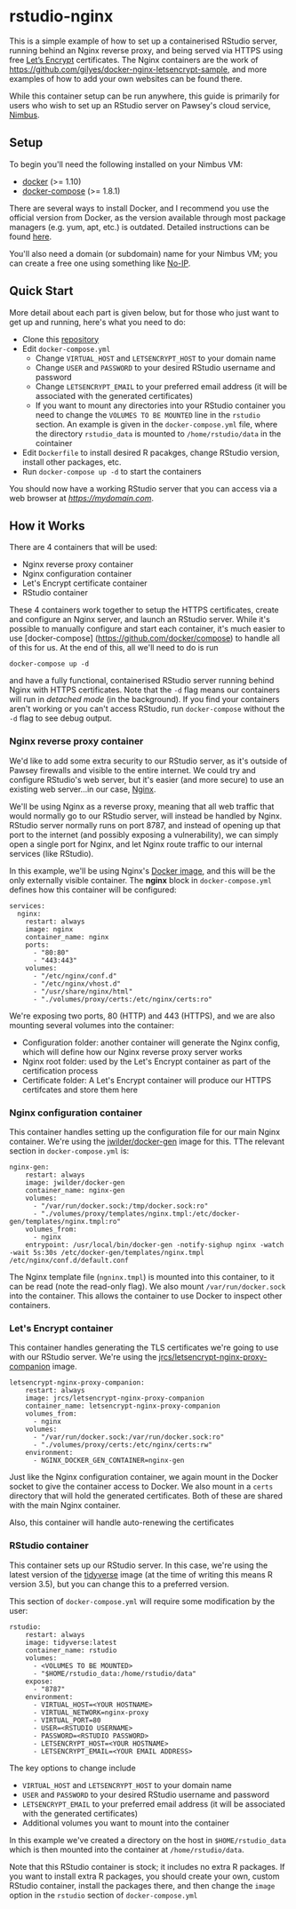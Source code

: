 # rstudio-nginx

This is a simple example of how to set up a containerised RStudio server, running behind an Nginx reverse proxy, and being served
via HTTPS using free [Let’s Encrypt](https://letsencrypt.org) certificates.  The Nginx containers are the work of https://github.com/gilyes/docker-nginx-letsencrypt-sample,
and more examples of how to add your own websites can be found there.

While this container setup can be run anywhere, this guide is primarily for users who wish to set up an RStudio server on Pawsey's cloud service, [Nimbus](https://www.pawsey.org.au/our-services/data/cloud-services/).

## Setup

To begin you'll need the following installed on your Nimbus VM:

* [docker](https://docs.docker.com/engine/installation/) (>= 1.10)
* [docker-compose](https://github.com/docker/compose/releases) (>= 1.8.1)

There are several ways to install Docker, and I recommend you use the official version from Docker, as the version available through most package managers (e.g. yum, apt, etc.) is outdated.  Detailed instructions can be found [here](https://docs.docker.com/install/linux/docker-ce/ubuntu/).

You'll also need a domain (or subdomain) name for your Nimbus VM; you can create a free one using something like [No-IP](www.noip.com).

## Quick Start

More detail about each part is given below, but for those who just want to get up and running, here's what you need to do:

* Clone this [repository](https://github.com/skjerven/rstudio-nginx)
* Edit `docker-compose.yml`
	* Change `VIRTUAL_HOST` and `LETSENCRYPT_HOST` to your domain name
	* Change `USER` and  `PASSWORD` to your desired RStudio username and password
	* Change `LETSENCRYPT_EMAIL` to your preferred email address (it will be associated with the generated certificates)
	* If you want to mount any directories into your RStudio container you need to change the `VOLUMES TO BE MOUNTED` line in the `rstudio` section.  An example is given in the `docker-compose.yml` file, where the directory `rstudio_data` is mounted to `/home/rstudio/data` in the cointainer
* Edit `Dockerfile` to install desired R pacakges, change RStudio version, install other packages, etc.
* Run `docker-compose up -d` to start the containers

You should now have a working RStudio server that you can access via a web browser at *https://mydomain.com*.
 

## How it Works

There are 4 containers that will be used:

* Nginx reverse proxy container
* Nginx configuration container
* Let's Encrypt certificate container
* RStudio container 

These 4 containers work together to setup the HTTPS certificates, create and configure an Nginx server, and launch an RStudio server.  While it's possible to manually configure and start each container, it's much easier to use [docker-compose]
(https://github.com/docker/compose) to handle all of this for us.  At the end of this, all we'll need to do is run 

`docker-compose up -d`

and have a fully functional, containerised RStudio server running behind Nginx with HTTPS certificates.  Note that the `-d` flag means our containers will run in *detached mode* (in the background).  If you find your containers aren't working or you can't access RStudio, run `docker-compose` without the `-d` flag to see debug output.

### Nginx reverse proxy container

We'd like to add some extra security to our RStudio server, as it's outside of Pawsey firewalls and visible to the entire internet.  We could try and configure RStudio's web server, but it's easier (and more secure) to use an existing web server...in our case, [Nginx](www.nginx.com).

We'll be using Nginx as a reverse proxy, meaning that all web traffic that would normally go to our RStudio server, will instead be handled by Nginx.  RStudio server normally runs on port 8787, and instead of opening up that port to the internet (and possibly exposing a vulnerability), we can simply open a single port for Nginx, and let Nginx route traffic to our internal services (like RStudio).

In this example, we'll be using Nginx's [Docker image](https://hub.docker.com/_/nginx/), and this will be the only externally visible container.  The **nginx** block in `docker-compose.yml` defines how this container will be configured:

```
services:
  nginx:
    restart: always
    image: nginx
    container_name: nginx
    ports:
      - "80:80"
      - "443:443"
    volumes:
      - "/etc/nginx/conf.d"
      - "/etc/nginx/vhost.d"
      - "/usr/share/nginx/html"
      - "./volumes/proxy/certs:/etc/nginx/certs:ro"
```
We're exposing two ports, 80 (HTTP) and 443 (HTTPS), and we are also mounting several volumes into the container:

* Configuration folder: another container will generate the Nginx config, which will define how our Nginx reverse proxy server works
* Nginx root folder: used by the Let's Encrypt container as part of the certification process
* Certificate folder: A Let's Encrypt container will produce our HTTPS certifcates and store them here

### Nginx configuration container

This container handles setting up the configuration file for our main Nginx container.  We're using the [jwilder/docker-gen](https://hub.docker.com/r/jwilder/docker-gen) image for this.  TThe relevant section in `docker-compose.yml` is:

```
nginx-gen:
    restart: always
    image: jwilder/docker-gen
    container_name: nginx-gen
    volumes:
      - "/var/run/docker.sock:/tmp/docker.sock:ro"
      - "./volumes/proxy/templates/nginx.tmpl:/etc/docker-gen/templates/nginx.tmpl:ro"
    volumes_from:
      - nginx
    entrypoint: /usr/local/bin/docker-gen -notify-sighup nginx -watch -wait 5s:30s /etc/docker-gen/templates/nginx.tmpl /etc/nginx/conf.d/default.conf
```

The Nginx template file (`ngninx.tmpl`) is mounted into this container, to it can be read (note the read-only flag).  We also mount `/var/run/docker.sock` into the container.  This allows the container to use Docker to inspect other containers.

### Let's Encrypt container

This container handles generating the TLS certificates we're going to use with our RStudio server.  We're using the [jrcs/letsencrypt-nginx-proxy-companion](https://hub.docker.com/r/jrcs/letsencrypt-nginx-proxy-companion/) image.

```
letsencrypt-nginx-proxy-companion:
    restart: always
    image: jrcs/letsencrypt-nginx-proxy-companion
    container_name: letsencrypt-nginx-proxy-companion
    volumes_from:
      - nginx
    volumes:
      - "/var/run/docker.sock:/var/run/docker.sock:ro"
      - "./volumes/proxy/certs:/etc/nginx/certs:rw"
    environment:
      - NGINX_DOCKER_GEN_CONTAINER=nginx-gen
```

Just like the Nginx configuration container, we again mount in the Docker socket to give the container access to Docker.  We also mount in a `certs` directory that will hold the generated certificates.  Both of these are shared with the main Nginx container.

Also, this container will handle auto-renewing the certificates

### RStudio container

This container sets up our RStudio server.  In this case, we're using the latest version of the [tidyverse](https://hub.docker.com/r/rocker/tidyverse/) image (at the time of writing this means R version 3.5), but you can change this to a preferred version.

This section of `docker-compose.yml` will require some modification by the user:

```
rstudio:
    restart: always
    image: tidyverse:latest
    container_name: rstudio
    volumes:
      - <VOLUMES TO BE MOUNTED>
      - "$HOME/rstudio_data:/home/rstudio/data"
    expose:
      - "8787"
    environment:
      - VIRTUAL_HOST=<YOUR HOSTNAME>
      - VIRTUAL_NETWORK=nginx-proxy
      - VIRTUAL_PORT=80
      - USER=<RSTUDIO USERNAME>
      - PASSWORD=<RSTUDIO PASSWORD>
      - LETSENCRYPT_HOST=<YOUR HOSTNAME>
      - LETSENCRYPT_EMAIL=<YOUR EMAIL ADDRESS>
```
The key options to change include

* `VIRTUAL_HOST` and `LETSENCRYPT_HOST` to your domain name
* `USER` and  `PASSWORD` to your desired RStudio username and password
* `LETSENCRYPT_EMAIL` to your preferred email address (it will be associated with the generated certificates)
* Additional volumes you want to mount into the container

In this example we've created a directory on the host in `$HOME/rstudio_data` which is then mounted into the container at `/home/rstudio/data`.

Note that this RStudio container is stock; it includes no extra R packages.  If you want to install extra R packages, you should create your own, custom RStudio container, install the packages there, and then change the `image` option in the `rstudio` section of `docker-compose.yml`
